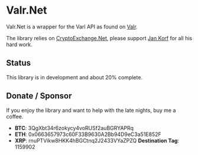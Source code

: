 # Valr.Net

Valr.Net is a wrapper for the Varl API as found on [Valr](https://docs.valr.com/#intro). 

The library relies on [CryptoExchange.Net](https://github.com/JKorf/CryptoExchange.Net), please support [Jan Korf](https://github.com/JKorf) for all his hard work.

## Status
This library is in development and about 20% complete.

## Donate / Sponsor

If you enjoy the library and want to help with the late nights, buy me a coffee.

- **BTC**: 3QgXbt34r6zokycy4voRUSf2auBGRYAPRq
- **ETH**: 0x0663657973c60F33B9630A2Bb94D9eC3a51E852F
- **XRP**: rnuPTVikw8HKK4hBGCtnq2J2433VYaZPZQ **Destination Tag**: 1159902

